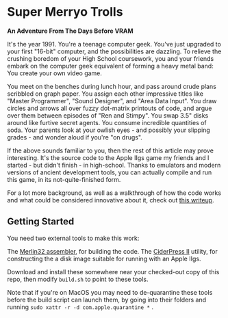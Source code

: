 # Super Merryo Trolls # 

**An Adventure From The Days Before VRAM**

It's the year 1991. You're a teenage computer geek. You've just upgraded to your first "16-bit" computer, and the possibilities are dazzling. To relieve the crushing boredom of your High School coursework, you and your friends embark on the computer geek equivalent of forming a heavy metal band: You create your own video game.

You meet on the benches during lunch hour, and pass around crude plans scribbled on graph paper. You assign each other impressive titles like "Master Programmer", "Sound Designer", and "Area Data Input". You draw circles and arrows all over fuzzy dot-matrix printouts of code, and argue over them between episodes of "Ren and Stimpy". You swap 3.5" disks around like furtive secret agents. You consume incredible quantities of soda. Your parents look at your owlish eyes - and possibly your slipping grades - and wonder aloud if you're "on drugs".

If the above sounds familiar to you, then the rest of this article may prove interesting.  It's the source code to the Apple IIgs game my friends and I started - but didn't finish - in high-school.  Thanks to emulators and modern versions of ancient development tools, you can actually compile and run this game, in its not-quite-finished form.

For a lot more background, as well as a walkthrough of how the code works and what could be considered innovative about it, check out [this writeup](http://garote.bdmonkeys.net/merryo_trolls/index.html).

## Getting Started ##

You need two external tools to make this work:

The [Merlin32 assembler](https://brutaldeluxe.fr/products/crossdevtools/merlin/index.html), for building the code.
The [CiderPress II](https://ciderpress2.com) utility, for constructing the a disk image suitable for running with an Apple IIgs.

Download and install these somewhere near your checked-out copy of this repo, then modify `build.sh` to point to these tools.

Note that if you're on MacOS you may need to de-quarantine these tools before the build script can launch them, by going into their folders and running `sudo xattr -r -d com.apple.quarantine *` .

